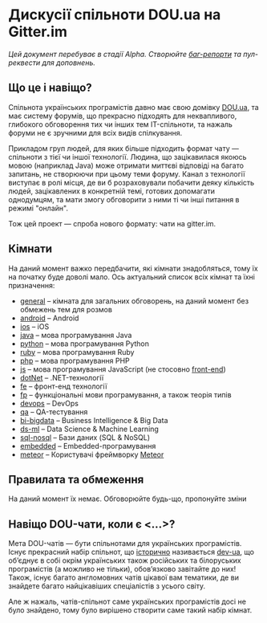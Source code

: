 # Дискусії спільноти DOU.ua на Gitter.im

*Цей документ перебуває в стадії Alpha. Створюйте [баг-репорти](https://github.com/dou-ua/general/issues) та пул-реквести для доповнень.*

## Що це і навіщо?

Спільнота українських програмістів давно має свою домівку [DOU.ua](http://dou.ua), та має систему форумів, що прекрасно підходять для неквапливого, глибокого обговорення тих чи інших тем IT-спільноти, та нажаль форуми не є зручними для всіх видів спілкування.

Прикладом груп людей, для яких більше підходить формат чату — спільноти з тієї чи іншої технології. Людина, що
зацікавилася якоюсь мовою (наприклад Java) може отримати миттєві відповіді на багато запитань, не створюючи при цьому теми форуму. Канал з технології виступає в ролі місця, де ви б розраховували побачити деяку кількість людей,
зацікавлених в конкретній темі, готових допомагати однодумцям, та мати змогу обговорити з ними ті чи
інші питання в режимі "онлайн".

Тож цей проект — спроба нового формату: чати на gitter.im.

## Кімнати

На даний момент важко передбачити, які кімнати знадобляться, тому їх на початку буде доволі мало. Ось актуальний список всіх кімнат та їхні призначення:

- [general](https://gitter.im/dou-ua/general) – кімната для загальних обговорень, на даний момент без обмежень
  тем для розмов
- [android](https://gitter.im/dou-ua/android) – Android
- [ios](https://gitter.im/dou-ua/ios) – iOS
- [java](https://gitter.im/dou-ua/java) – мова програмування Java
- [python](https://gitter.im/dou-ua/python) – мова програмування Python
- [ruby](https://gitter.im/dou-ua/ruby) – мова програмування Ruby
- [php](https://gitter.im/dou-ua/php) – мова програмування PHP
- [js](https://gitter.im/dou-ua/js) – мова програмування JavaScript (не стосовно [front-end](https://gitter.im/dou-ua/fe))
- [dotNet](https://gitter.im/dou-ua/dotNet) – .NET-технології
- [fe](https://gitter.im/dou-ua/fe) – фронт-енд технології
- [fp](https://gitter.im/dou-ua/fp) – функціональні мови програмування, а також теорія типів
- [devops](https://gitter.im/dou-ua/devops) – DevOps
- [qa](https://gitter.im/dou-ua/qa) – QA-тестування
- [bi-bigdata](https://gitter.im/dou-ua/bi-bigdata) – Business Intelligence & Big Data
- [ds-ml](https://gitter.im/dou-ua/ds-ml) – Data Science & Machine Learning
- [sql-nosql](https://gitter.im/dou-ua/sql-nosql) – Бази даних (SQL & NoSQL)
- [embedded](https://gitter.im/dou-ua/embedded) – Embedded-програмування
- [meteor](https://gitter.im/dou-ua/meteor) – Користувачі фреймворку [Meteor](https://www.meteor.com/)

## Правилата та обмеження

На даний момент їх немає. Обговорюйте будь-що, пропонуйте зміни

## Навіщо DOU-чати, коли є <...>?

Мета DOU-чатів — бути спільнотами для українських програмістів. Існує прекрасний набір спільнот, що [історично](https://gist.github.com/listochkin/c81c198a2b7b044a0dc5) називається [dev-ua](https://gitter.im/dev-ua), що об’єднує в собі окрім українських також російських та білоруських програмістів (а можливо не тільки), обов’язково завітайте до них! Також, існує багато англомовних чатів цікавої вам тематики, де ви знайдете багато найцікавіших спеціалістів з усього світу.

Але ж нажаль, чатів-спільнот саме українських програмістів досі не було знайдено, тому було вирішено створити саме такий набір кімнат.
